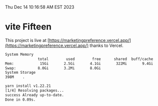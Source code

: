 Thu Dec 14 10:16:58 AM EST 2023

# vite Fifteen


This project is live at [https://marketingpreference.vercel.app/](https://marketingpreference.vercel.app/) thanks to Vercel.

```bash
System Memory
               total        used        free      shared  buff/cache   available
Mem:            15Gi       2.5Gi       4.1Gi       322Mi       9.4Gi        12Gi
Swap:          8.0Gi       3.2Mi       8.0Gi
System Storage
398M	.
```
```bash
yarn install v1.22.21
[1/4] Resolving packages...
success Already up-to-date.
Done in 0.09s.
```
